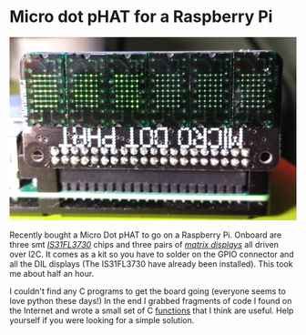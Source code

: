 # Micro dot pHAT for a Raspberry Pi

![](/pictures/phat1.png "It's upside down so the Raspberry pi can sit flat. I've coded the fonts so they are up-side down too.")

Recently bought a Micro Dot pHAT to go on a Raspberry Pi. Onboard are three smt 
[_IS31FL3730_](http://ams.issi.com/WW/pdf/IS31FL3730.pdf "PDF - Audio modulated Matrix LED driver") chips and three pairs 
of [_matrix displays_](https://shop.pimoroni.com/products/led-module-pair?variant=25455044487 "LTP-305 - They do other colours") all 
driven over I2C.  It comes as a kit so you have to solder on the GPIO connector and all the DIL displays (The IS31FL3730 have already 
been installed). This took me about half an hour.  

I couldn't find  any C programs to get the board going (everyone seems to love python these days!) In the end I grabbed fragments of 
code I found on the Internet and wrote a small set of C [functions](https://github.com/wicked-rainman/Rpi-Micro-Dot-pHAT "Print a 
string, update and reset the display and set brightness using the chip's PWM and Current registers") that I think are useful. Help 
yourself if you were looking for a simple solution.
